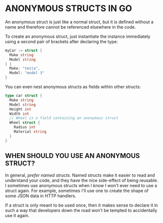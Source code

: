 # ANONYMOUS STRUCTS IN GO

An anonymous struct is just like a normal struct, but it is defined without a name and therefore cannot be referenced elsewhere in the code.

To create an anonymous struct, just instantiate the instance immediately using a second pair of brackets after declaring the type:

```go
myCar := struct {
  Make string
  Model string
} {
  Make: "tesla",
  Model: "model 3"
}
```

You can even nest anonymous structs as fields within other structs:

```go
type car struct {
  Make string
  Model string
  Height int
  Width int
  // Wheel is a field containing an anonymous struct
  Wheel struct {
    Radius int
    Material string
  }
}
```

## WHEN SHOULD YOU USE AN ANONYMOUS STRUCT?

In general, _prefer named structs_. Named structs make it easier to read and understand your code, and they have the nice side-effect of being reusable. I sometimes use anonymous structs when I _know_ I won't ever need to use a struct again. For example, sometimes I'll use one to create the shape of some JSON data in HTTP handlers.

If a struct is only meant to be used once, then it makes sense to declare it in such a way that developers down the road won’t be tempted to accidentally use it again.